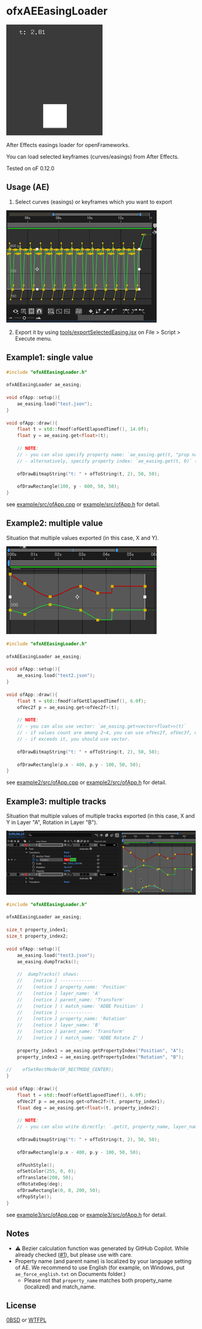 # ofxAEEasingLoader

![animation.gif](./docs/animation.gif)

After Effects easings loader for openFrameworks.

You can load selected keyframes (curves/easings) from After Effects.

Tested on oF 0.12.0

## Usage (AE)

1. Select curves (easings) or keyframes which you want to export

![screenshot](./docs/screenshot.png)

2. Export it by using [tools/exportSelectedEasing.jsx](tools/exportSelectedEasing.jsx) on File > Script > Execute menu.

## Example1: single value

```cpp
#include "ofxAEEasingLoader.h"

ofxAEEasingLoader ae_easing;

void ofApp::setup(){
    ae_easing.load("test.json");
}

void ofApp::draw(){
    float t = std::fmodf(ofGetElapsedTimef(), 14.0f);
    float y = ae_easing.get<float>(t);

    // NOTE:
    // - you can also specify property name: `ae_easing.get(t, "prop name")`
    // - alternatively, specify property index: `ae_easing.get(t, 0)` ( `.get(t)` is short for `.get(t, 0)` )

    ofDrawBitmapString("t: " + ofToString(t, 2), 50, 50);

    ofDrawRectangle(100, y - 600, 50, 50);
}
```

see [example/src/ofApp.cpp](example/src/ofApp.cpp) or [example/src/ofApp.h](example/src/ofApp.h) for detail.

## Example2: multiple value

Situation that multiple values exported (in this case, X and Y).

![screenshot_multiple](./docs/screenshot_multiple.png)

```cpp
#include "ofxAEEasingLoader.h"

ofxAEEasingLoader ae_easing;

void ofApp::setup(){
    ae_easing.load("test2.json");
}

void ofApp::draw(){
    float t = std::fmodf(ofGetElapsedTimef(), 6.0f);
    ofVec2f p = ae_easing.get<ofVec2f>(t);

    // NOTE:
    // - you can also use vector: `ae_easing.get<vector<float>>(t)`
    // - if values count are among 2~4, you can use ofVec2f, ofVec3f, ofVec4f.
    // - if exceeds it, you should use vector.

    ofDrawBitmapString("t: " + ofToString(t, 2), 50, 50);

    ofDrawRectangle(p.x - 400, p.y - 100, 50, 50);
}
```

see [example2/src/ofApp.cpp](example2/src/ofApp.cpp) or [example2/src/ofApp.h](example2/src/ofApp.h) for detail.

## Example3: multiple tracks

Situation that multiple values of multiple tracks exported (in this case, X and Y in Layer "A", Rotation in Layer "B").

![screenshot_tracks](./docs/screenshot_tracks.png)

```cpp
#include "ofxAEEasingLoader.h"

ofxAEEasingLoader ae_easing;

size_t property_index1;
size_t property_index2;

void ofApp::setup(){
    ae_easing.load("test3.json");
    ae_easing.dumpTracks();
    
    //  dumpTracks() shows:
    //    [notice ] ------------
    //    [notice ] property_name: 'Position'
    //    [notice ] layer_name: 'A'
    //    [notice ] parent_name: 'Transform'
    //    [notice ] ( match_name: 'ADBE Position' )
    //    [notice ] ------------
    //    [notice ] property_name: 'Rotation'
    //    [notice ] layer_name: 'B'
    //    [notice ] parent_name: 'Transform'
    //    [notice ] ( match_name: 'ADBE Rotate Z' )

    property_index1 = ae_easing.getPropertyIndex("Position", "A");
    property_index2 = ae_easing.getPropertyIndex("Rotation", "B");
    
//    ofSetRectMode(OF_RECTMODE_CENTER);
}

void ofApp::draw(){
    float t = std::fmodf(ofGetElapsedTimef(), 6.0f);
    ofVec2f p = ae_easing.get<ofVec2f>(t, property_index1);
    float deg = ae_easing.get<float>(t, property_index2);

    // NOTE:
    // - you can also write directly: `.get(t, property_name, layer_name, [parent_name])`

    ofDrawBitmapString("t: " + ofToString(t, 2), 50, 50);

    ofDrawRectangle(p.x - 400, p.y - 100, 50, 50);
    
    ofPushStyle();
    ofSetColor(255, 0, 0);
    ofTranslate(200, 50);
    ofRotateDeg(deg);
    ofDrawRectangle(0, 0, 200, 50);
    ofPopStyle();
}
```

see [example3/src/ofApp.cpp](example3/src/ofApp.cpp) or [example3/src/ofApp.h](example2/src/ofApp.h) for detail.

## Notes

- :warning: Bezier calculation function was generated by GitHub Copilot. While already checked ([#1](https://github.com/funatsufumiya/ofxAEEasingLoader/pull/1)), but please use with care.
- Property name (and parent name) is localized by your language setting of AE. We recommend to use English (for example, on Windows, put `ae_force_english.txt` on Documents folder.)
  - Please not that `property_name` matches both property_name (localized) and match_name. 


## License

[0BSD](./LICENSE_0BSD) or [WTFPL](./LICENSE_WTFPL)
